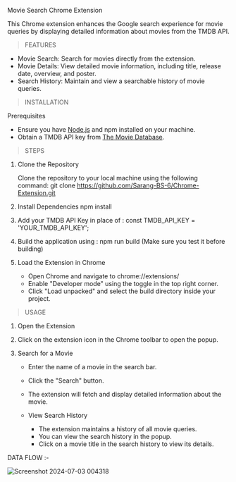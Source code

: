 Movie Search Chrome Extension

This Chrome extension enhances the Google search experience for movie queries by displaying detailed information about movies from the TMDB API.

> FEATURES

- Movie Search: Search for movies directly from the extension.
- Movie Details: View detailed movie information, including title, release date, overview, and poster.
- Search History: Maintain and view a searchable history of movie queries.

> INSTALLATION

  Prerequisites

   - Ensure you have [Node.js](https://nodejs.org/) and npm installed on your machine.
   - Obtain a TMDB API key from [The Movie Database](https://www.themoviedb.org/documentation/api).

> STEPS

1. Clone the Repository

   Clone the repository to your local machine using the following command:
     git clone https://github.com/Sarang-BS-6/Chrome-Extension.git

2. Install Dependencies
   npm install

3. Add your TMDB API Key in place of :
   const TMDB_API_KEY = 'YOUR_TMDB_API_KEY';

4. Build the application using :
   npm run build (Make sure you test it before building)

5. Load the Extension in Chrome
   - Open Chrome and navigate to chrome://extensions/
   - Enable "Developer mode" using the toggle in the top right corner.
   - Click "Load unpacked" and select the build directory inside your project.

> USAGE
   
1. Open the Extension

2. Click on the extension icon in the Chrome toolbar to open the popup.

3. Search for a Movie
   - Enter the name of a movie in the search bar.
   - Click the "Search" button.
   - The extension will fetch and display detailed information about the movie.
   - View Search History
      
      - The extension maintains a history of all movie queries.
      - You can view the search history in the popup.
      - Click on a movie title in the search history to view its details.


DATA FLOW :-


   ![Screenshot 2024-07-03 004318](https://github.com/Sarang-BS-6/Chrome-Extension/assets/162328333/1da717b2-6502-4751-b148-7e7cdd87bd95)

